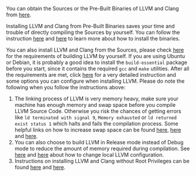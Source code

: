 You can obtain the Sources or the Pre-Built Binaries of LLVM and Clang from [here](http://llvm.org/releases/download.html).

Installing LLVM and Clang from Pre-Built Binaries saves your time and trouble of directly compiling the Sources by yourself. You can follow the instruction [here](http://stackoverflow.com/questions/17045954/how-to-install-clang-using-precompiled-binaries) and [here](http://askubuntu.com/questions/89615/how-do-i-install-llvm-clang-3-0) to learn more about how to install the binaries.

You can also install LLVM and Clang from the Sources, please check [here](http://llvm.org/docs/GettingStarted.html#requirements) for the requirements of building LLVM by yourself. If you are using Ubuntu or Debian, it is probably a good idea to install the `build-essential` package before you start, since it contains the required `gcc` and `make` utilities. After all the requirements are met, click [here](http://llvm.org/docs/GettingStarted.html#getting-started-with-llvm) for a very detailed instruction and some options you can configure when installing LLVM. 
Please do note the following when you follow the instructions above:
1.	The linking process of LLVM is very memory heavy, make sure your machine has enough memory and swap space before you compile LLVM Source Code. Otherwise you risk the chances of getting errors like `ld terminated with signal 9`, `Memory exhausted` or `ld returned exist status 1` which halts and fails the compilation process. Some helpful links on how to increase swap space can be found [here](https://www.maketecheasier.com/swap-partitions-on-linux/), [here](https://blog.inventic.eu/2012/07/linux-c-linker-ld-terminated-with-signal-9/) and [here](http://stackoverflow.com/questions/5682854/why-is-the-linker-terminating-on-me-when-i-build-clang).
2.	You can also choose to build LLVM in Release mode instead of Debug mode to reduce the amount of memory required during compilation. See [here](http://llvm.org/docs/GettingStarted.html#local-llvm-configuration) and [here](http://llvm.org/docs/CMake.html#introduction) about how to change local LLVM configuration. 
3.	Instructions on installing LLVM and Clang without Root Privileges can be found [here](http://stackoverflow.com/questions/8681385/install-clang-as-user-no-root-privileges) and [here](http://llvm.org/docs/GettingStarted.html#local-llvm-configuration).
